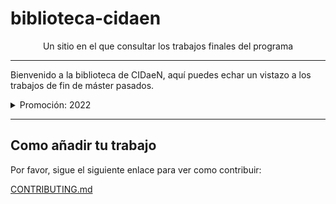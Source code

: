 # biblioteca-cidaen

<center>
Un sitio en el que consultar los trabajos finales del programa
</center>

---
Bienvenido a la biblioteca de CIDaeN, aquí puedes echar un vistazo
a los trabajos de fin de máster pasados.

<details><summary> Promoción: 2022 </summary><hr>

| author           | title                                                                 | link                                          |
|------------------|-----------------------------------------------------------------------|-----------------------------------------------|
| Agustín Piqueres | Clasificación de movimientos de CrossFit, una aplicación con MoViNets | [enlace](./trabajos/2022/agustin_piqueres.md) |

</details>

---

## Como añadir tu trabajo

Por favor, sigue el siguiente enlace para ver como contribuir:

[CONTRIBUTING.md](CONTRIBUTING.md)